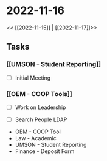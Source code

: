 # 2022-11-16
<< [[2022-11-15]] | [[2022-11-17]]>>
## Tasks
### [[UMSON - Student Reporting]]
- [ ] Initial Meeting

### [[OEM - COOP Tools]]
- [ ] Work on Leadership
- [ ] Search People LDAP


- OEM - COOP Tool
- Law - Academic
- UMSON - Student Reporting
- Finance - Deposit Form





